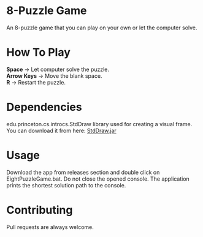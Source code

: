 # 8-Puzzle Game
An 8-puzzle game that you can play on your own or let the computer solve.

# How To Play
**Space** -> Let computer solve the puzzle.<br>
**Arrow Keys** -> Move the blank space.<br>
**R** -> Restart the puzzle.<br>

# Dependencies
edu.princeton.cs.introcs.StdDraw library used for creating a visual frame.
You can download it from here: [StdDraw.jar](https://jar-download.com/maven-repository-class-search.php?search_box=edu.princeton.cs.introcs.StdDraw)

# Usage
Download the app from releases section and double click on EightPuzzleGame.bat.
Do not close the opened console. The application prints the shortest solution path to the console.

# Contributing
Pull requests are always welcome.

